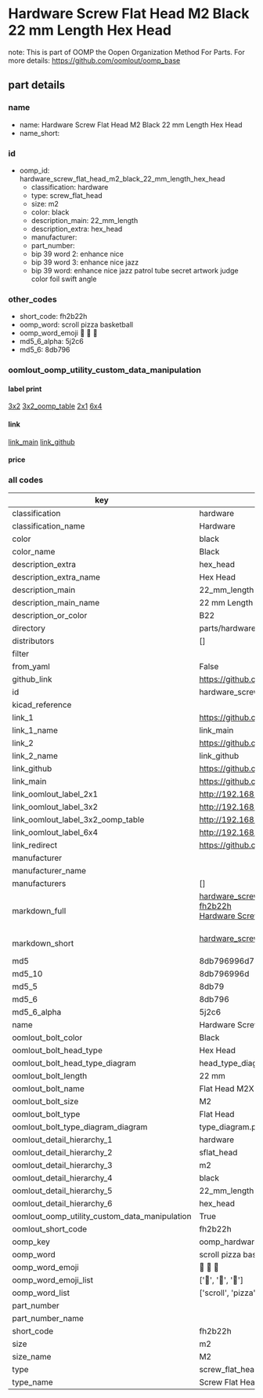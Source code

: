 # Hardware Screw Flat Head M2 Black 22 mm Length Hex Head  

note: This is part of OOMP the Oopen Organization Method For Parts. For more details: https://github.com/oomlout/oomp_base

##  part details
  







### name
* name: Hardware Screw Flat Head M2 Black 22 mm Length Hex Head
* name_short: 
### id
* oomp_id: hardware_screw_flat_head_m2_black_22_mm_length_hex_head
  * classification: hardware
  * type: screw_flat_head
  * size: m2
  * color: black
  * description_main: 22_mm_length
  * description_extra: hex_head
  * manufacturer: 
  * part_number: 
  * bip 39 word 2: enhance nice
  * bip 39 word 3: enhance nice jazz
  * bip 39 word: enhance nice jazz patrol tube secret artwork judge color foil swift angle

### other_codes
* short_code: fh2b22h
* oomp_word: scroll pizza basketball
* oomp_word_emoji :scroll: :pizza: :basketball:
* md5_6_alpha: 5j2c6
* md5_6: 8db796






### oomlout_oomp_utility_custom_data_manipulation
#### label print
[3x2](http://192.168.1.245:1112/?label=oomp%205j2c6)
[3x2_oomp_table](http://192.168.1.108:1112/?label=oomp%205j2c6)
[2x1](http://192.168.1.242:1112/?label=oomp%205j2c6)
[6x4](http://192.168.1.55:1112/?label=oomp%205j2c6)    

#### link

[link_main](https://github.com/oomlout/oomlout_oomp_version_1_messy/tree/main/parts/hardware_screw_flat_head_m2_black_22_mm_length_hex_head) [link_github](https://github.com/oomlout/oomlout_oomp_version_1_messy/tree/main/parts/hardware_screw_flat_head_m2_black_22_mm_length_hex_head)                             

#### price







### all codes 
| key | value |  
| --- | --- |  
| classification | hardware |  
| classification_name | Hardware |  
| color | black |  
| color_name | Black |  
| description_extra | hex_head |  
| description_extra_name | Hex Head |  
| description_main | 22_mm_length |  
| description_main_name | 22 mm Length |  
| description_or_color | B22 |  
| directory | parts/hardware_screw_flat_head_m2_black_22_mm_length_hex_head |  
| distributors | [] |  
| filter |  |  
| from_yaml | False |  
| github_link | https://github.com/oomlout/oomlout_oomp_part_src/tree/main/parts/hardware_screw_flat_head_m2_black_22_mm_length_hex_head |  
| id | hardware_screw_flat_head_m2_black_22_mm_length_hex_head |  
| kicad_reference |  |  
| link_1 | https://github.com/oomlout/oomlout_oomp_version_1_messy/tree/main/parts/hardware_screw_flat_head_m2_black_22_mm_length_hex_head |  
| link_1_name | link_main |  
| link_2 | https://github.com/oomlout/oomlout_oomp_version_1_messy/tree/main/parts/hardware_screw_flat_head_m2_black_22_mm_length_hex_head |  
| link_2_name | link_github |  
| link_github | https://github.com/oomlout/oomlout_oomp_version_1_messy/tree/main/parts/hardware_screw_flat_head_m2_black_22_mm_length_hex_head |  
| link_main | https://github.com/oomlout/oomlout_oomp_version_1_messy/tree/main/parts/hardware_screw_flat_head_m2_black_22_mm_length_hex_head |  
| link_oomlout_label_2x1 | http://192.168.1.242:1112/?label=oomp%205j2c6 |  
| link_oomlout_label_3x2 | http://192.168.1.245:1112/?label=oomp%205j2c6 |  
| link_oomlout_label_3x2_oomp_table | http://192.168.1.108:1112/?label=oomp%205j2c6 |  
| link_oomlout_label_6x4 | http://192.168.1.55:1112/?label=oomp%205j2c6 |  
| link_redirect | https://github.com/oomlout/oomlout_oomp_version_1_messy/tree/main/parts/hardware_screw_flat_head_m2_black_22_mm_length_hex_head |  
| manufacturer |  |  
| manufacturer_name |  |  
| manufacturers | [] |  
| markdown_full | [hardware_screw_flat_head_m2_black_22_mm_length_hex_head](none)<br>[fh2b22h](none)<br>[Hardware Screw Flat Head M2 Black 22 Mm Length Hex Head](none)<br><br> |  
| markdown_short | [hardware_screw_flat_head_m2_black_22_mm_length_hex_head](none)<br><br> |  
| md5 | 8db796996d78a1a70a750a12eee55a54 |  
| md5_10 | 8db796996d |  
| md5_5 | 8db79 |  
| md5_6 | 8db796 |  
| md5_6_alpha | 5j2c6 |  
| name | Hardware Screw Flat Head M2 Black 22 mm Length Hex Head |  
| oomlout_bolt_color | Black |  
| oomlout_bolt_head_type | Hex Head |  
| oomlout_bolt_head_type_diagram | head_type_diagram.png |  
| oomlout_bolt_length | 22 mm |  
| oomlout_bolt_name | Flat Head M2X22 mm Black (Hex Head) |  
| oomlout_bolt_size | M2 |  
| oomlout_bolt_type | Flat Head |  
| oomlout_bolt_type_diagram_diagram | type_diagram.png |  
| oomlout_detail_hierarchy_1 | hardware |  
| oomlout_detail_hierarchy_2 | sflat_head |  
| oomlout_detail_hierarchy_3 | m2 |  
| oomlout_detail_hierarchy_4 | black |  
| oomlout_detail_hierarchy_5 | 22_mm_length |  
| oomlout_detail_hierarchy_6 | hex_head |  
| oomlout_oomp_utility_custom_data_manipulation | True |  
| oomlout_short_code | fh2b22h |  
| oomp_key | oomp_hardware_screw_flat_head_m2_black_22_mm_length_hex_head |  
| oomp_word | scroll pizza basketball |  
| oomp_word_emoji | :scroll: :pizza: :basketball: |  
| oomp_word_emoji_list | [':scroll:', ':pizza:', ':basketball:'] |  
| oomp_word_list | ['scroll', 'pizza', 'basketball'] |  
| part_number |  |  
| part_number_name |  |  
| short_code | fh2b22h |  
| size | m2 |  
| size_name | M2 |  
| type | screw_flat_head |  
| type_name | Screw Flat Head |  
